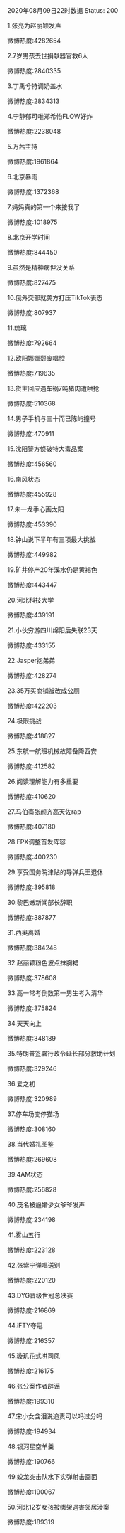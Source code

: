 2020年08月09日22时数据
Status: 200

1.张亮为赵丽颖发声

微博热度:4282654

2.7岁男孩去世捐献器官救6人

微博热度:2840335

3.丁禹兮特调奶盖水

微博热度:2834313

4.宁静郁可唯郑希怡FLOW好炸

微博热度:2238048

5.万茜主持

微博热度:1961864

6.北京暴雨

微博热度:1372368

7.妈妈真的第一个来接我了

微博热度:1018975

8.北京开学时间

微博热度:844450

9.虽然是精神病但没关系

微博热度:827475

10.俄外交部就美方打压TikTok表态

微博热度:807937

11.琉璃

微博热度:792664

12.欧阳娜娜颓废唱腔

微博热度:719635

13.货主回应遇车祸7吨猪肉遭哄抢

微博热度:510368

14.男子手机与三十而已陈屿撞号

微博热度:470911

15.沈阳警方侦破特大毒品案

微博热度:456560

16.南风状态

微博热度:455928

17.朱一龙手心画太阳

微博热度:453390

18.钟山说下半年有三项最大挑战

微博热度:449982

19.矿井停产20年溪水仍是黄褐色

微博热度:443447

20.河北科技大学

微博热度:439191

21.小伙穷游四川绵阳后失联23天

微博热度:433155

22.Jasper抱弟弟

微博热度:428274

23.35万买商铺被改成公厕

微博热度:422203

24.极限挑战

微博热度:418827

25.东航一航班机械故障备降西安

微博热度:412582

26.阅读理解能力有多重要

微博热度:410620

27.马伯骞张颜齐高天佐rap

微博热度:407180

28.FPX调整首发阵容

微博热度:400230

29.享受国务院津贴的导弹兵王退休

微博热度:395818

30.黎巴嫩新闻部长辞职

微博热度:387877

31.西奥离婚

微博热度:384248

32.赵丽颖粉色波点抹胸裙

微博热度:378608

33.高一常考倒数第一男生考入清华

微博热度:375824

34.天天向上

微博热度:348189

35.特朗普签署行政令延长部分救助计划

微博热度:329246

36.爱之初

微博热度:320989

37.停车场变停猫场

微博热度:308160

38.当代婚礼图鉴

微博热度:269608

39.4AM状态

微博热度:256828

40.茂名被逼婚少女爷爷发声

微博热度:234198

41.雾山五行

微博热度:223128

42.张紫宁弹唱送别

微博热度:220120

43.DYG晋级世冠总决赛

微博热度:216869

44.iFTY夺冠

微博热度:216357

45.璇玑花式哄司凤

微博热度:216175

46.张公案作者辟谣

微博热度:199310

47.宋小女含泪说追责可以吗过分吗

微博热度:194934

48.银河星空羊羹

微博热度:190766

49.蛟龙突击队水下实弹射击画面

微博热度:190067

50.河北12岁女孩被绑架遇害邻居涉案

微博热度:189319

